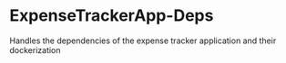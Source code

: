 # ExpenseTrackerApp-Deps
Handles the dependencies of the expense tracker application and their dockerization

